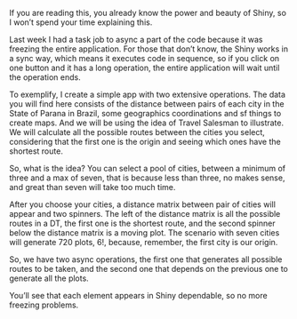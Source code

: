 [](example.gif)

If you are reading this, you already know the power and beauty of Shiny, so I
won’t spend your time explaining this.

Last week I had a task job to async a part of the code because it was freezing
the entire application. For those that don’t know, the Shiny works in a sync
way, which means it executes code in sequence, so if you click on one button and
it has a long operation, the entire application will wait until the operation
ends.

To exemplify, I create a simple app with two extensive operations. The data you
will find here consists of the distance between pairs of each city in the State
of Parana in Brazil, some geographics coordinations and sf things to create
maps. And we will be using the idea of Travel Salesman to illustrate. We will
calculate all the possible routes between the cities you select, considering
that the first one is the origin and seeing which ones have the shortest route.

So, what is the idea? You can select a pool of cities, between a minimum of
three and a max of seven, that is because less than three, no makes sense, and
great than seven will take too much time.

After you choose your cities, a distance matrix between pair of cities will
appear and two spinners. The left of the distance matrix is all the possible
routes in a DT, the first one is the shortest route, and the second spinner
below the distance matrix is a moving plot. The scenario with seven cities will
generate 720 plots, 6!, because, remember, the first city is our origin.

So, we have two async operations, the first one that generates all possible
routes to be taken, and the second one that depends on the previous one to
generate all the plots.

You’ll see that each element appears in Shiny dependable, so no more freezing
problems.